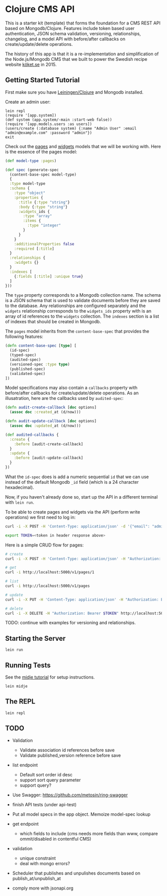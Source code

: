 # Clojure CMS API

This is a starter kit (template) that forms the foundation for a CMS REST API based on
Mongodb/Clojure. Features include token based user authentication,
JSON schema validation, versioning, relationships, changelog, and a model API with
before/after callbacks on create/update/delete operations.

The history of this app is that it is a re-implementation and simplification of the
Node.js/Mongodb CMS that we built to power the Swedish recipe website [köket.se](http://www.koket.se)
in 2015.

## Getting Started Tutorial

First make sure you have [Leiningen/Clojure](http://leiningen.org) and Mongodb installed.

Create an admin user:

```
lein repl
(require '[app.system])
(def system (app.system/-main :start-web false))
(require '[app.models.users :as users])
(users/create (:database system) {:name "Admin User" :email "admin@example.com" :password "admin"})
exit
```

Check out the [pages](src/app/models/pages.clj) and [widgets](src/app/models/widgets.clj)
models that we will be working with. Here is the essence of the pages model:

```clojure
(def model-type :pages)

(def spec (generate-spec
  (content-base-spec model-type)
  {
  :type model-type
  :schema {
    :type "object"
    :properties {
      :title {:type "string"}
      :body {:type "string"}
      :widgets_ids {
        :type "array"
        :items {
          :type "integer"
        }
      }
    }
    :additionalProperties false
    :required [:title]
  }
  :relationships {
    :widgets {}
  }
  :indexes [
    {:fields [:title] :unique true}
  ]
}))
```

The `type` property corresponds to a Mongodb collection name. The schema is a JSON schema
that is used to validate documents before they are saved to the database. Any relationships
are configured separately and the `widgets` relationship corresponds to the `widgets_ids`
property with is an array of id references to the `widgets` collection. The
`indexes` section is a list of indexes that should be created in Mongodb.

The `pages` model inherits from the `content-base-spec` that provides the following
features:

```clojure
(defn content-base-spec [type] [
  (id-spec)
  (typed-spec)
  (audited-spec)
  (versioned-spec :type type)
  (published-spec)
  (validated-spec)
])
```

Model specifications may also contain a `callbacks` property with before/after
callbacks for create/update/delete operations. As an illusatration, here are
the callbacks used by `audited-spec`:

```clojure
(defn audit-create-callback [doc options]
  (assoc doc :created_at (d/now)))

(defn audit-update-callback [doc options]
  (assoc doc :updated_at (d/now)))

(def audited-callbacks {
  :create {
    :before [audit-create-callback]
  }
  :update {
    :before [audit-update-callback]
  }
})
```

What the `id-spec` does is add a numeric sequential `id` that
we can use instead of the default Mongodb `_id` field (which is a 24 character hexadecimal).

Now, if you haven't already done so, start up the API in a different terminal with `lein run`.

To be able to create pages and widgets via the API (perform write operations)
we first need to log in:

```bash
curl -i -X POST -H 'Content-Type: application/json' -d '{"email": "admin@example.com", "password": "admin"}' http://localhost:5000/v1/login

export TOKEN=<token in header response above>
```

Here is a simple CRUD flow for pages:

```bash
# create
curl -i -X POST -H 'Content-Type: application/json' -H "Authorization: Bearer $TOKEN" -d '{"pages": {"title": "foo", "body": "bar"}}' http://localhost:5000/v1/pages

# get
curl -i http://localhost:5000/v1/pages/1

# list
curl -i http://localhost:5000/v1/pages

# update
curl -i -X PUT -H 'Content-Type: application/json' -H "Authorization: Bearer $TOKEN" -d '{"pages": {"title": "foo EDIT"}}' http://localhost:5000/v1/pages/1

# delete
curl -i -X DELETE -H "Authorization: Bearer $TOKEN" http://localhost:5000/v1/pages/1
```

TODO: continue with examples for versioning and relationships.

## Starting the Server

```
lein run
```

## Running Tests

See the [midje tutorial](https://github.com/marick/Midje/wiki/A-tutorial-introduction) for setup instructions.

```
lein midje
```

## The REPL

```
lein repl
```

## TODO

* Validation
  * Validate association id references before save
  * Validate published_version reference before save

* list endpoint
  * Default sort order id desc
  * support sort query parameter
  * support query?

* Use Swagger: https://github.com/metosin/ring-swagger

* finish API tests (under api-test)

* Put all model specs in the app object. Memoize model-spec lookup

* get endpoint
  * which fields to include (cms needs more fields than www, compare ommit/disabled in contentful CMS)

* validation
  * unique constraint
  * deal with mongo errors?

* Scheduler that publishes and unpulishes documents based on publish_at/unpublish_at

* comply more with jsonapi.org
